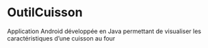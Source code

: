 # OutilCuisson
Application Android développée en Java permettant de visualiser les caractéristiques d’une cuisson au four
